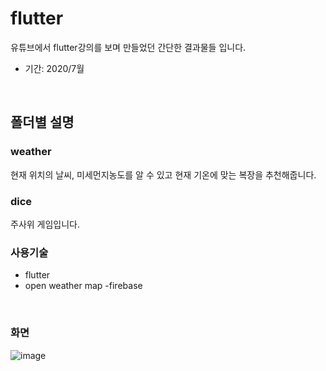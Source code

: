 # flutter

유튜브에서 flutter강의를 보며 만들었던 간단한 결과물들 입니다.
- 기간: 2020/7월

<br>

## 폴더별 설명

### weather
현재 위치의 날씨, 미세먼지농도를 알 수 있고 현재 기온에 맞는 복장을 추천해줍니다.
<br>

### dice
주사위 게임입니다.
<br>

### 사용기술
 - flutter
 - open weather map
 -firebase
 
<br>

### 화면
![image](https://user-images.githubusercontent.com/77223718/183363949-dd69389f-eff2-4457-8017-623ab2131b77.png)
